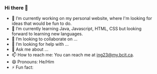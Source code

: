 ### Hi there 👋

- 🔭 I’m currently working on my personal website, where I'm looking for ideas that would be fun to do.
- 🌱 I’m currently learning Java, Javascript, HTML, CSS but looking forward to learning new languages.
- 👯 I’m looking to collaborate on ...
- 🤔 I’m looking for help with ...
- 💬 Ask me about ...
- 📫 How to reach me: You can reach me at ing23@my.bcit.ca.
- 😄 Pronouns: He/Him  
- ⚡ Fun fact: 
